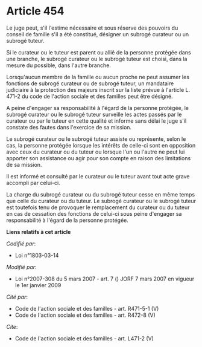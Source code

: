 # Article 454

Le juge peut, s'il l'estime nécessaire et sous réserve des pouvoirs du conseil de famille s'il a été constitué, désigner un
subrogé curateur ou un subrogé tuteur.

Si le curateur ou le tuteur est parent ou allié de la personne protégée dans une branche, le subrogé curateur ou le subrogé
tuteur est choisi, dans la mesure du possible, dans l'autre branche.

Lorsqu'aucun membre de la famille ou aucun proche ne peut assumer les fonctions de subrogé curateur ou de subrogé tuteur, un
mandataire judiciaire à la protection des majeurs inscrit sur la liste prévue à l'article L. 471-2 du code de l'action
sociale et des familles peut être désigné.

A peine d'engager sa responsabilité à l'égard de la personne protégée, le subrogé curateur ou le subrogé tuteur surveille les
actes passés par le curateur ou par le tuteur en cette qualité et informe sans délai le juge s'il constate des fautes dans
l'exercice de sa mission.

Le subrogé curateur ou le subrogé tuteur assiste ou représente, selon le cas, la personne protégée lorsque les intérêts de
celle-ci sont en opposition avec ceux du curateur ou du tuteur ou lorsque l'un ou l'autre ne peut lui apporter son assistance
ou agir pour son compte en raison des limitations de sa mission.

Il est informé et consulté par le curateur ou le tuteur avant tout acte grave accompli par celui-ci.

La charge du subrogé curateur ou du subrogé tuteur cesse en même temps que celle du curateur ou du tuteur. Le subrogé
curateur ou le subrogé tuteur est toutefois tenu de provoquer le remplacement du curateur ou du tuteur en cas de cessation
des fonctions de celui-ci sous peine d'engager sa responsabilité à l'égard de la personne protégée.

**Liens relatifs à cet article**

_Codifié par_:

  - Loi n°1803-03-14

_Modifié par_:

  - Loi n°2007-308 du 5 mars 2007 - art. 7 () JORF 7 mars 2007 en vigueur le 1er janvier 2009

_Cité par_:

  - Code de l'action sociale et des familles - art. R471-5-1 (V)
  - Code de l'action sociale et des familles - art. R472-8 (V)

_Cite_:

  - Code de l'action sociale et des familles - art. L471-2 (V)
